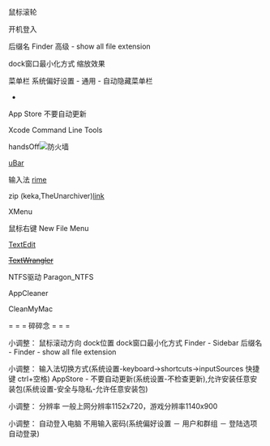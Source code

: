 
鼠标滚轮


开机登入

后缀名
Finder 高级 - show all file extension

dock窗口最小化方式
缩放效果

菜单栏
系统偏好设置 - 通用 - 自动隐藏菜单栏

-

App Store
不要自动更新

Xcode Command Line Tools

handsOff![防火墙](https://github.com/7900ms/00nottheater_deserted/tree/master/Installation_Manual/HandsOff)

[uBar](https://github.com/7900ms/00nottheater_deserted/tree/master/Installation_Manual/uBar)

输入法 [rime](https://github.com/7900ms/00nottheater_deserted/tree/master/Installation_Manual/Rime)

zip (keka,TheUnarchiver)[link](https://github.com/7900ms/00nottheater_deserted/tree/master/Usage_Manual/Keka)

XMenu

鼠标右键 New File Menu

[TextEdit](https://github.com/7900ms/00nottheater_deserted/tree/master/Usage_Manual/TextEdit)

~~[TextWrangler](https://github.com/7900ms/00nottheater_deserted/tree/master/Usage_Manual/TextWrangler)~~

NTFS驱动 Paragon_NTFS

AppCleaner

CleanMyMac

= = = 碎碎念 = = =

小调整：
鼠标滚动方向
dock位置
dock窗口最小化方式
Finder - Sidebar
后缀名 - Finder - show all file extension

小调整：
输入法切换方式(系统设置-keyboard->shortcuts->inputSources 快捷键 ctrl+空格)
AppStore - 不要自动更新(系统设置-不检查更新),允许安装任意安装包(系统设置-安全与隐私-允许任意安装包)

小调整：
分辨率 一般上网分辨率1152x720，游戏分辨率1140x900

小调整：
自动登入电脑 不用输入密码(系统偏好设置 － 用户和群组 － 登陆选项 自动登录)

#
